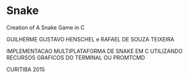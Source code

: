 # Snake
Creation of A Snake Game in C

GUILHERME GUSTAVO HENSCHEL e 
RAFAEL DE SOUZA TEIXEIRA

IMPLEMENTACAO MULTIPLATAFORMA DE SNAKE
EM C UTILIZANDO RECURSOS GRAFICOS DO
TERMINAL OU PROMTCMD

CURITIBA 2015
